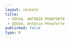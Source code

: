 ```yaml
---
layout: verbete
title:
 - SOUSA, ANTONIO PENAFORTE
 - SOUSA, Antônio Penaforte
published: false
type: R
---
```


